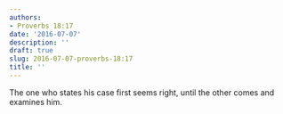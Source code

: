 ```yaml
---
authors:
- Proverbs 18:17
date: '2016-07-07'
description: ''
draft: true
slug: 2016-07-07-proverbs-18:17
title: ''
---
```

The one who states his case first seems right, until the other comes and examines him.



